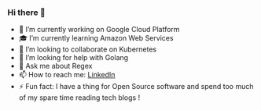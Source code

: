 ### Hi there 👋

- 🔨 I’m currently working on Google Cloud Platform
- 🎓 I’m currently learning Amazon Web Services
- 👥 I’m looking to collaborate on Kubernetes
- 🤔 I’m looking for help with Golang
- 💬 Ask me about Regex
- 📫 How to reach me: [LinkedIn](https://www.linkedin.com/in/alfonso-cancellara/)
- ⚡ Fun fact: I have a thing for Open Source software and spend too much of my spare time reading tech blogs !
